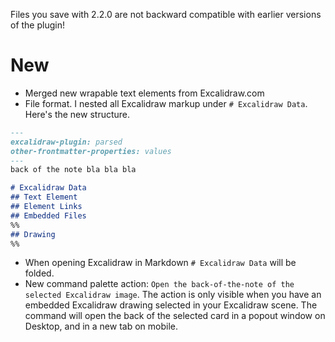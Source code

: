 Files you save with 2.2.0 are not backward compatible with earlier versions of the plugin!

# New
- Merged new wrapable text elements from Excalidraw.com
- File format. I nested all Excalidraw markup under `# Excalidraw Data`.  Here's the new structure.
```markdown
---
excalidraw-plugin: parsed
other-frontmatter-properties: values
---
back of the note bla bla bla

# Excalidraw Data
## Text Element
## Element Links
## Embedded Files
%%
## Drawing
%%
```
- When opening Excalidraw in Markdown `# Excalidraw Data` will be folded.
- New command palette action: `Open the back-of-the-note of the selected Excalidraw image`. The action is only visible when you have an embedded Excalidraw drawing selected in your Excalidraw scene. The command will open the back of the selected card in a popout window on Desktop, and in a new tab on mobile.